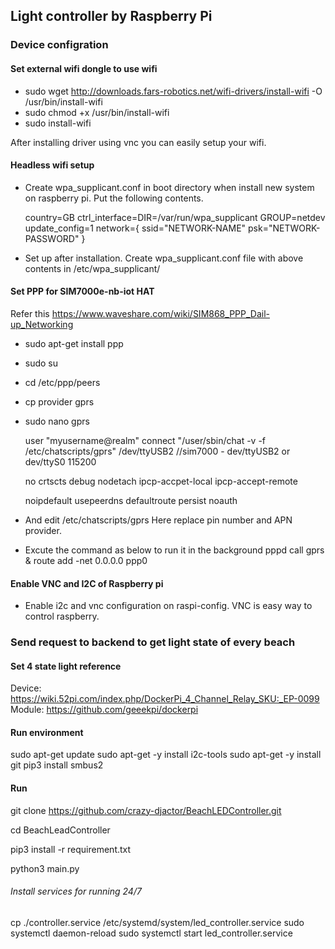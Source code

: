 ## Light controller by Raspberry Pi

### Device configration
#### Set external wifi dongle to use wifi
- sudo wget http://downloads.fars-robotics.net/wifi-drivers/install-wifi -O /usr/bin/install-wifi
- sudo chmod +x /usr/bin/install-wifi
- sudo install-wifi 

After installing driver using vnc you can easily setup your wifi.
#### Headless wifi setup
- Create wpa_supplicant.conf in boot directory when install new system on raspberry pi.
  Put the following contents.
  
    country=GB
    ctrl_interface=DIR=/var/run/wpa_supplicant GROUP=netdev
    update_config=1
    network={
        ssid="NETWORK-NAME"
        psk="NETWORK-PASSWORD"
    }

- Set up after installation.
    Create wpa_supplicant.conf file with above contents in /etc/wpa_supplicant/ 
    
#### Set PPP for SIM7000e-nb-iot HAT
Refer this https://www.waveshare.com/wiki/SIM868_PPP_Dail-up_Networking

- sudo apt-get install ppp
- sudo su
- cd /etc/ppp/peers
- cp provider gprs
- sudo nano gprs
  
  user "myusername@realm"
  connect "/user/sbin/chat -v -f /etc/chatscripts/gprs"
  /dev/ttyUSB2              //sim7000 - dev/ttyUSB2 or dev/ttyS0
  115200
  
  no crtscts
  debug
  nodetach
  ipcp-accpet-local
  ipcp-accept-remote
  
  noipdefault
  usepeerdns
  defaultroute
  persist
  noauth

- And edit /etc/chatscripts/gprs
 Here replace pin number and APN provider.
- Excute the command as below to run it in the background
  pppd call gprs &
  route add -net 0.0.0.0 ppp0
   
#### Enable VNC and I2C of Raspberry pi
- Enable i2c and vnc configuration on raspi-config. VNC is easy way to control raspberry.
  
  
### Send request to backend to get light state of every beach
#### Set  4 state light reference 
Device: https://wiki.52pi.com/index.php/DockerPi_4_Channel_Relay_SKU:_EP-0099
Module: https://github.com/geeekpi/dockerpi

#### Run environment
sudo apt-get update
sudo apt-get -y install i2c-tools
sudo apt-get -y install git
pip3 install smbus2


#### Run
git clone https://github.com/crazy-djactor/BeachLEDController.git
 
cd BeachLeadController

pip3 install -r requirement.txt

python3 main.py

###### Install services for running 24/7
cp ./controller.service /etc/systemd/system/led_controller.service
sudo systemctl daemon-reload
sudo systemctl start led_controller.service